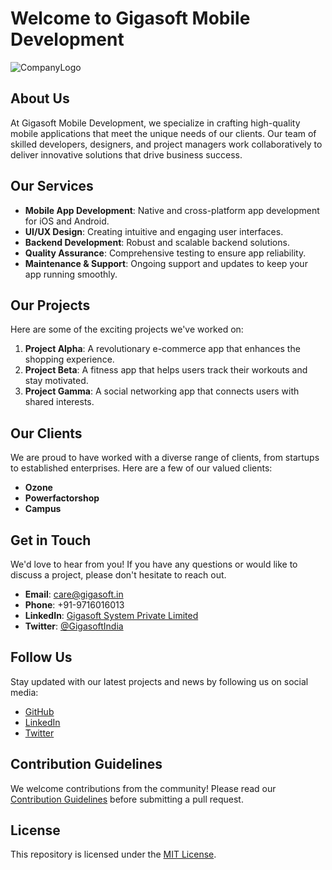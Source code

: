 # Welcome to Gigasoft Mobile Development

![CompanyLogo](https://www.gigasoft.in/dms/images/logodark.png)

## About Us

At Gigasoft Mobile Development, we specialize in crafting high-quality mobile applications that meet the unique needs of our clients. Our team of skilled developers, designers, and project managers work collaboratively to deliver innovative solutions that drive business success.

## Our Services

- **Mobile App Development**: Native and cross-platform app development for iOS and Android.
- **UI/UX Design**: Creating intuitive and engaging user interfaces.
- **Backend Development**: Robust and scalable backend solutions.
- **Quality Assurance**: Comprehensive testing to ensure app reliability.
- **Maintenance & Support**: Ongoing support and updates to keep your app running smoothly.

## Our Projects

Here are some of the exciting projects we've worked on:

1. **Project Alpha**: A revolutionary e-commerce app that enhances the shopping experience.
2. **Project Beta**: A fitness app that helps users track their workouts and stay motivated.
3. **Project Gamma**: A social networking app that connects users with shared interests.

## Our Clients

We are proud to have worked with a diverse range of clients, from startups to established enterprises. Here are a few of our valued clients:

- **Ozone**
- **Powerfactorshop**
- **Campus**

## Get in Touch

We'd love to hear from you! If you have any questions or would like to discuss a project, please don't hesitate to reach out.

- **Email**: care@gigasoft.in
- **Phone**: +91-9716016013
- **LinkedIn**: [Gigasoft System Private Limited](https://in.linkedin.com/company/giga-soft)
- **Twitter**: [@GigasoftIndia](https://x.com/GigasoftIndia)

## Follow Us

Stay updated with our latest projects and news by following us on social media:

- [GitHub](https://github.com/GigasoftMobileDev)
- [LinkedIn](https://in.linkedin.com/company/giga-soft)
- [Twitter](https://x.com/GigasoftIndia)

## Contribution Guidelines

We welcome contributions from the community! Please read our [Contribution Guidelines](https://github.com/GigasoftMobileDev/.github/CONTRIBUTING.md) before submitting a pull request.

## License

This repository is licensed under the [MIT License](https://github.com/GigasoftMobileDev/.github/LICENSE).
